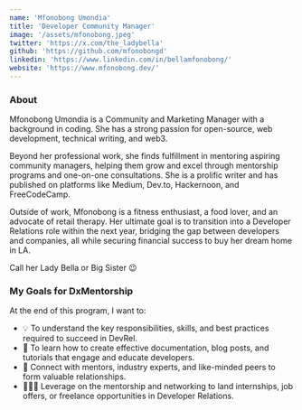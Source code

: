 ```yaml
---
name: 'Mfonobong Umondia'
title: 'Developer Community Manager'
image: '/assets/mfonobong.jpeg'
twitter: 'https://x.com/the_ladybella'
github: 'https://github.com/mfonobongd'
linkedin: 'https://www.linkedin.com/in/bellamfonobong/'
website: 'https://www.mfonobong.dev/'
---
```


<div>
<h3>About</h3>
<p>Mfonobong Umondia is a Community and Marketing Manager with a background in coding. She has a strong passion for open-source, web development, technical writing, and web3.</p>

<p>Beyond her professional work, she finds fulfillment in mentoring aspiring community managers, helping them grow and excel through mentorship programs and one-on-one consultations. She is a prolific writer and has published on platforms like Medium, Dev.to, Hackernoon, and FreeCodeCamp.</p>

<p>Outside of work, Mfonobong is a fitness enthusiast, a food lover, and an advocate of retail therapy. Her ultimate goal is to transition into a Developer Relations role within the next year, bridging the gap between developers and companies, all while securing financial success to buy her dream home in LA.</p>

<p>Call her Lady Bella or Big Sister 😉</p>

<h3>My Goals for DxMentorship</h3>
<p> At the end of this program, I want to:</p>

<ul>
  <li>💡 To understand the key responsibilities, skills, and best practices required to succeed in DevRel.</li>
  <li>📝 To learn how to create effective documentation, blog posts, and tutorials that engage and educate developers.</li>
  <li>🤝 Connect with mentors, industry experts, and like-minded peers to form valuable relationships.</li>
  <li>👨🏽‍💻 Leverage on the mentorship and networking to land internships, job offers, or freelance opportunities in Developer Relations.</li>
</ul>

</div>

